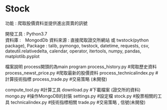 # Stock
功能 : 爬取股價資料並提供進出買賣的訊號

開發工具 : Python3.7 <br>
資料庫 :　MongodDb
資料來源 : 直接爬取證交所網站 或 twstock(python package),
Package : 
    talib,
    pymongo,
    twstock,
    datetime,
    requests,
    csv,
    dateutil.relativedelta,
    calendar,
    operator,
    itertools,
    numpy,
    pandas,
    matplotlib.pyplot


檔案說明
process開頭的為main program
process_history.py #爬取歷史資料
process_newst_price.py  #爬取最新的股價資料
process_technicalindex.py  #計算技術指標
process_trade.py  #交易策略 (未開發)


compute_tool.py #計算工具
download.py #下載檔案 (證交所的資料)
mongo.py #操作MongoDB的封裝
settings.py #設定檔
stock.py #股票相關的工具
technicalindex.py  #技術指標相關
trade.py #交易策略 , 信號(未開發)
